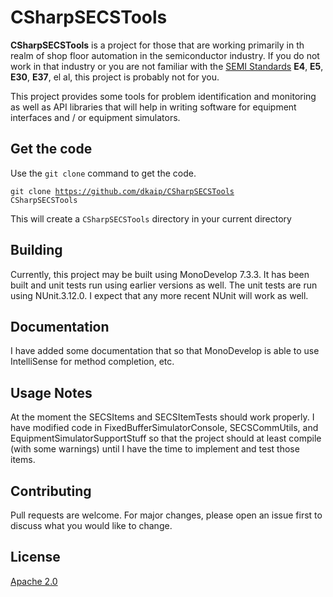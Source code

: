 # CSharpSECSTools

**CSharpSECSTools** is a project for those that are working primarily in th realm of shop floor automation in the semiconductor industry. 
If you do not work in that industry or you are not familiar with the [SEMI Standards](www.semi.org/en/standards) 
**E4**, **E5**, **E30**, **E37**, el al, this project is probably not for you. 

This project provides some tools for problem identification and monitoring as well as API libraries that will help 
in writing software for equipment interfaces and / or equipment simulators.

## Get the code
Use the <code>git clone</code> command to get the code. 

<code>git clone https://github.com/dkaip/CSharpSECSTools CSharpSECSTools</code> 

This will create a <code>CSharpSECSTools</code> directory in your current directory

## Building
Currently, this project may be built using MonoDevelop 7.3.3.  It has been built 
and unit tests run using earlier versions as well.  The unit tests are run using
NUnit.3.12.0.  I expect that any more recent NUnit will work as well.

## Documentation
I have added some documentation that so that MonoDevelop is able to use IntelliSense 
for method completion, etc.

## Usage Notes
At the moment the SECSItems and SECSItemTests should work properly.  I have modified code 
in FixedBufferSimulatorConsole, SECSCommUtils, and EquipmentSimulatorSupportStuff so that
the project should at least compile (with some warnings) until I have the time to implement
and test those items.

## Contributing
Pull requests are welcome. For major changes, please open an issue first to discuss what you would like to change.

## License
[Apache 2.0](http://www.apache.org/licenses/LICENSE-2.0)
